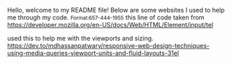 Hello, welcome to my README file! 
Below are some websites I used to help me through my code. 
<small>Format:657-444-1955</small>
    this line of code taken from https://developer.mozilla.org/en-US/docs/Web/HTML/Element/input/tel
    
used this to help me with the viewports and sizing.
https://dev.to/mdhassanpatwary/responsive-web-design-techniques-using-media-queries-viewport-units-and-fluid-layouts-31el
